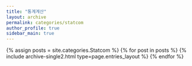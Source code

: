```yaml
---
title: "통계계산"
layout: archive
permalink: categories/statcom
author_profile: true
sidebar_main: true
---
```



{% assign posts = site.categories.Statcom %}
{% for post in posts %} {% include archive-single2.html type=page.entries_layout %} {% endfor %}
